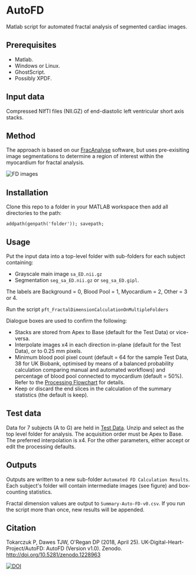 # AutoFD
Matlab script for automated fractal analysis of segmented cardiac images.

## Prerequisites
- Matlab.
- Windows or Linux.
- GhostScript.
- Possibly XPDF.

## Input data

Compressed NIfTI files (NII.GZ) of end-diastolic left ventricular short axis stacks.

## Method

The approach is based on our [FracAnalyse](https://github.com/UK-Digital-Heart-Project/fracAnalyse) software, 
but uses pre-exisiting image segmentations to determine a region of interest within the myocardium for fractal analysis.  

![FD images](https://github.com/UK-Digital-Heart-Project/AutoFD/blob/master/FDworkflow.png)

## Installation
Clone this repo to a folder in your MATLAB workspace then add all directories to the path:

```addpath(genpath('folder')); savepath;```

## Usage
Put the input data into a top-level folder with sub-folders for each subject containing:
  * Grayscale main image  ```sa_ED.nii.gz```
  * Segmentation ```seg_sa_ED.nii.gz``` or ```seg_sa_ED.gipl```.

The labels are Background  = 0, Blood Pool  = 1, Myocardium  = 2, Other = 3 or 4.

Run the script ```pft_FractalDimensionCalculationOnMultipleFolders```

Dialogue boxes are used to confirm the following: 

  * Stacks are stored from Apex to Base (default for the Test Data) or vice-versa.
  * Interpolate images x4 in each direction in-plane (default for the Test Data), or to 0.25 mm pixels.
  * Minimum blood pool pixel count (default = 64 for the sample Test Data, 38 for UK Biobank, optimised by means of a balanced probability calculation comparing manual and automated workflows) and percentage of blood pool connected to myocardium (default = 50%). Refer to the [Processing Flowchart](https://github.com/UK-Digital-Heart-Project/AutoFD/blob/master/Processing%20Flowchart.pdf) for details.
  * Keep or discard the end slices in the calculation of the summary statistics (the default is keep).
  
## Test data
Data for 7 subjects (A to G) are held in [Test Data](https://github.com/UK-Digital-Heart-Project/AutoFD/blob/master/Test%20data.zip). Unzip and select as the top level folder for analysis. The acquisition order must be Apex to Base.
The preferred interpolation is x4. For the other parameters, either accept or edit the processing defaults.

## Outputs
Outputs are written to a new sub-folder ```Automated FD Calculation Results```.  Each subject's folder will contain intermediate images (see figure) and box-counting statistics.

Fractal dimension values are output to ```Summary-Auto-FD-v0.csv```. If you run the script more than once, new results will be appended.

## Citation

Tokarczuk P, Dawes TJW, O'Regan DP (2018, April 25). UK-Digital-Heart-Project/AutoFD: AutoFD (Version v1.0). Zenodo. http://doi.org/10.5281/zenodo.1228963

[![DOI](https://zenodo.org/badge/129865649.svg)](https://zenodo.org/badge/latestdoi/129865649)


